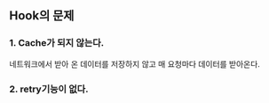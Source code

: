 ## Hook의 문제

### 1. Cache가 되지 않는다.

네트워크에서 받아 온 데이터를 저장하지 않고 매 요청마다 데이터를 받아온다.

### 2. retry기능이 없다.
